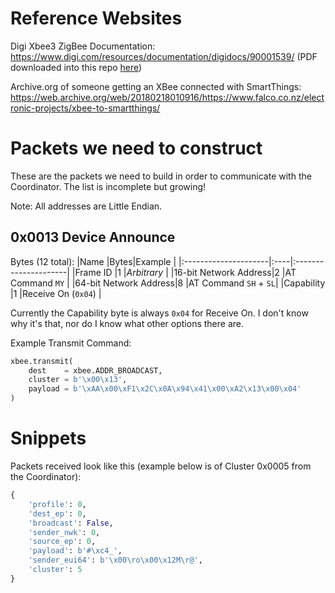 # Reference Websites
Digi Xbee3 ZigBee Documentation:  https://www.digi.com/resources/documentation/digidocs/90001539/ (PDF downloaded into this repo [here](90001539%20XBee3.pdf))

Archive.org of someone getting an XBee connected with SmartThings: https://web.archive.org/web/20180218010916/https://www.falco.co.nz/electronic-projects/xbee-to-smartthings/

# Packets we need to construct
These are the packets we need to build in order to communicate with the Coordinator.  The list is incomplete but growing!

Note:  All addresses are Little Endian.

## 0x0013 Device Announce
Bytes (12 total):
|Name                  |Bytes|Example               |
|:---------------------|:----|:---------------------|
|Frame ID              |1    |*Arbitrary*           |
|16-bit Network Address|2    |AT Command `MY`       |
|64-bit Network Address|8    |AT Command `SH` + `SL`|
|Capability            |1    |Receive On (`0x04`)   |

Currently the Capability byte is always `0x04` for Receive On.  I don't know why it's that, nor do I know what other options there are.

Example Transmit Command:
```python
xbee.transmit(
    dest    = xbee.ADDR_BROADCAST,
    cluster = b'\x00\x13',
    payload = b'\xAA\x00\xF1\x2C\x0A\x94\x41\x00\xA2\x13\x00\x04'
)
```
# Snippets
Packets received look like this (example below is of Cluster 0x0005 from the Coordinator):
```python
{
    'profile': 0,
    'dest_ep': 0,
    'broadcast': False,
    'sender_nwk': 0,
    'source_ep': 0,
    'payload': b'#\xc4_',
    'sender_eui64': b'\x00\ro\x00\x12M\r@',
    'cluster': 5
}
```
